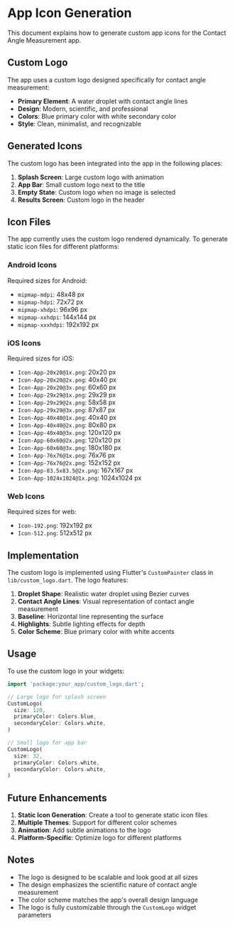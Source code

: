 # App Icon Generation

This document explains how to generate custom app icons for the Contact Angle Measurement app.

## Custom Logo

The app uses a custom logo designed specifically for contact angle measurement:

- **Primary Element**: A water droplet with contact angle lines
- **Design**: Modern, scientific, and professional
- **Colors**: Blue primary color with white secondary color
- **Style**: Clean, minimalist, and recognizable

## Generated Icons

The custom logo has been integrated into the app in the following places:

1. **Splash Screen**: Large custom logo with animation
2. **App Bar**: Small custom logo next to the title
3. **Empty State**: Custom logo when no image is selected
4. **Results Screen**: Custom logo in the header

## Icon Files

The app currently uses the custom logo rendered dynamically. To generate static icon files for different platforms:

### Android Icons

Required sizes for Android:
- `mipmap-mdpi`: 48x48 px
- `mipmap-hdpi`: 72x72 px
- `mipmap-xhdpi`: 96x96 px
- `mipmap-xxhdpi`: 144x144 px
- `mipmap-xxxhdpi`: 192x192 px

### iOS Icons

Required sizes for iOS:
- `Icon-App-20x20@1x.png`: 20x20 px
- `Icon-App-20x20@2x.png`: 40x40 px
- `Icon-App-20x20@3x.png`: 60x60 px
- `Icon-App-29x29@1x.png`: 29x29 px
- `Icon-App-29x29@2x.png`: 58x58 px
- `Icon-App-29x29@3x.png`: 87x87 px
- `Icon-App-40x40@1x.png`: 40x40 px
- `Icon-App-40x40@2x.png`: 80x80 px
- `Icon-App-40x40@3x.png`: 120x120 px
- `Icon-App-60x60@2x.png`: 120x120 px
- `Icon-App-60x60@3x.png`: 180x180 px
- `Icon-App-76x76@1x.png`: 76x76 px
- `Icon-App-76x76@2x.png`: 152x152 px
- `Icon-App-83.5x83.5@2x.png`: 167x167 px
- `Icon-App-1024x1024@1x.png`: 1024x1024 px

### Web Icons

Required sizes for web:
- `Icon-192.png`: 192x192 px
- `Icon-512.png`: 512x512 px

## Implementation

The custom logo is implemented using Flutter's `CustomPainter` class in `lib/custom_logo.dart`. The logo features:

1. **Droplet Shape**: Realistic water droplet using Bezier curves
2. **Contact Angle Lines**: Visual representation of contact angle measurement
3. **Baseline**: Horizontal line representing the surface
4. **Highlights**: Subtle lighting effects for depth
5. **Color Scheme**: Blue primary color with white accents

## Usage

To use the custom logo in your widgets:

```dart
import 'package:your_app/custom_logo.dart';

// Large logo for splash screen
CustomLogo(
  size: 120,
  primaryColor: Colors.blue,
  secondaryColor: Colors.white,
)

// Small logo for app bar
CustomLogo(
  size: 32,
  primaryColor: Colors.white,
  secondaryColor: Colors.white,
)
```

## Future Enhancements

1. **Static Icon Generation**: Create a tool to generate static icon files
2. **Multiple Themes**: Support for different color schemes
3. **Animation**: Add subtle animations to the logo
4. **Platform-Specific**: Optimize logo for different platforms

## Notes

- The logo is designed to be scalable and look good at all sizes
- The design emphasizes the scientific nature of contact angle measurement
- The color scheme matches the app's overall design language
- The logo is fully customizable through the `CustomLogo` widget parameters 